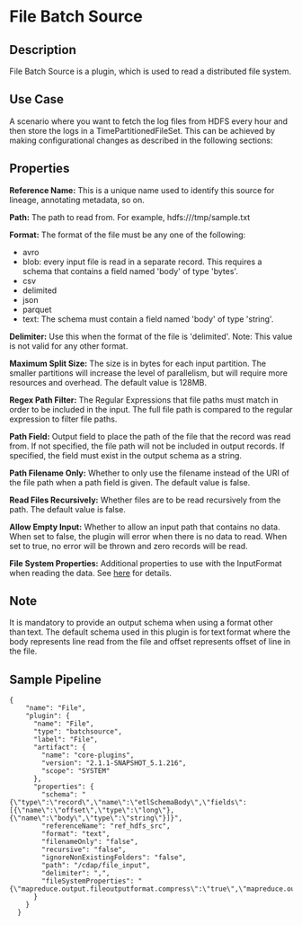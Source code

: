# File Batch Source

## Description

File Batch Source is a plugin, which is used to read a distributed file system.

## Use Case

A scenario where you want to fetch the log files from HDFS every hour and then store the logs in a TimePartitionedFileSet. This can be achieved by making configurational changes as described in the following sections:


## Properties

**Reference Name:** This is a unique name used to identify this source for lineage, annotating metadata, so on.

**Path:** The path to read from. For example, hdfs:///tmp/sample.txt

**Format:** The format of the file must be any one of the following:
- avro
- blob: every input file is read in a separate record. This requires a schema that contains a field named 'body' of type 'bytes'.
- csv
- delimited
- json
- parquet
- text: The schema must contain a field named 'body' of type 'string'.

**Delimiter:** Use this when the format of the file is 'delimited'. Note: This value is not valid for any other format.

**Maximum Split Size:** The size is in bytes for each input partition.
The smaller partitions will increase the level of parallelism, but will require more resources and overhead.
The default value is 128MB.

**Regex Path Filter:** The Regular Expressions that file paths must match in order to be included in the input. The full
file path is compared to the regular expression to filter file paths.

**Path Field:** Output field to place the path of the file that the record was read from.
If not specified, the file path will not be included in output records.
If specified, the field must exist in the output schema as a string.

**Path Filename Only:** Whether to only use the filename instead of the URI of the file path when a path field is given.
The default value is false.

**Read Files Recursively:** Whether files are to be read recursively from the path. The default value is false.

**Allow Empty Input:** Whether to allow an input path that contains no data. When set to false, the plugin
will error when there is no data to read. When set to true, no error will be thrown and zero records will be read.

**File System Properties:** Additional properties to use with the InputFormat when reading the data. See [here](#file-system-properties) for details.

## Note

It is mandatory to provide an output schema when using a format other than text. The default schema used in this plugin is for text format where the body represents line read from the file and offset represents offset of line in the file. 


## Sample Pipeline

    {
        "name": "File",
        "plugin": {
          "name": "File",
          "type": "batchsource",
          "label": "File",
          "artifact": {
            "name": "core-plugins",
            "version": "2.1.1-SNAPSHOT_5.1.216",
            "scope": "SYSTEM"
          },
          "properties": {
            "schema": "{\"type\":\"record\",\"name\":\"etlSchemaBody\",\"fields\":[{\"name\":\"offset\",\"type\":\"long\"},{\"name\":\"body\",\"type\":\"string\"}]}",
            "referenceName": "ref_hdfs_src",
            "format": "text",
            "filenameOnly": "false",
            "recursive": "false",
            "ignoreNonExistingFolders": "false",
            "path": "/cdap/file_input",
            "delimiter": ",",
            "fileSystemProperties": "{\"mapreduce.output.fileoutputformat.compress\":\"true\",\"mapreduce.output.fileoutputformat.compress.codec\":\"org.apache.hadoop.io.compress.GzipCodec\"}"
          }
        }
      }
